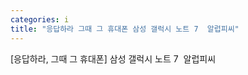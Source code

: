 ```yaml
---
categories: i
title: "응답하라 그때 그 휴대폰 삼성 갤럭시 노트 7  알럽피씨"
---
```

[응답하라, 그때 그 휴대폰] 삼성 갤럭시 노트 7&nbsp;&nbsp;알럽피씨